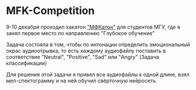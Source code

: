 # MFK-Competition
9-10 декабря проходил хакатон ["МФКатон"](https://intellect-foundation.ru/press-center/news/studentyi-mfk-po-ii-prinyali-uchastie-v-sorevnovanii-po-resheniyu-zada/) для студентов МГУ, где я занял первое место по направлению "Глубокое обучение"

Задача состояла в том, чтобы по интонации определить эмоциональный окрас аудиоотрывка, то есть каждому аудиофайлу поставить в соответствие "Neutral", "Positive", "Sad" или "Angry" (Задача классификации)

Для решения этой задачи я привел все аудиофайлы к одной длине, взял мел-спектограмму и на ней обучил свёрточную нейросеть
